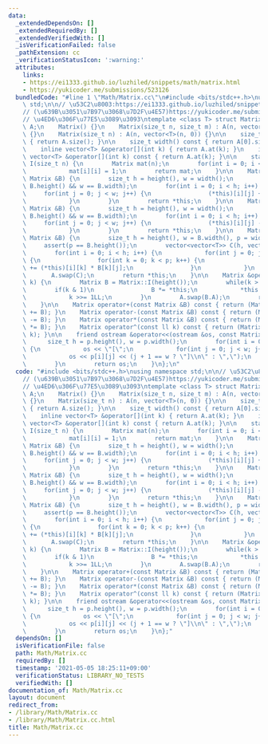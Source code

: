 ```yaml
---
data:
  _extendedDependsOn: []
  _extendedRequiredBy: []
  _extendedVerifiedWith: []
  _isVerificationFailed: false
  _pathExtension: cc
  _verificationStatusIcon: ':warning:'
  attributes:
    links:
    - https://ei1333.github.io/luzhiled/snippets/math/matrix.html
    - https://yukicoder.me/submissions/523126
  bundledCode: "#line 1 \"Math/Matrix.cc\"\n#include <bits/stdc++.h>\nusing namespace\
    \ std;\n\n// \u53C2\u8003:https://ei1333.github.io/luzhiled/snippets/math/matrix.html\n\
    // (\u639B\u3051\u7B97\u3068\u7D2F\u4E57)https://yukicoder.me/submissions/523126\n\
    // \u4ED6\u306F\u77E5\u3089\u3093\ntemplate <class T> struct Matrix {\n    vector<vector<T>>\
    \ A;\n    Matrix() {}\n    Matrix(size_t n, size_t m) : A(n, vector<T>(m, 0))\
    \ {}\n    Matrix(size_t n) : A(n, vector<T>(n, 0)) {}\n\n    size_t height() const\
    \ { return A.size(); }\n\n    size_t width() const { return A[0].size(); }\n\n\
    \    inline vector<T> &operator[](int k) { return A.at(k); }\n    inline const\
    \ vector<T> &operator[](int k) const { return A.at(k); }\n\n    static Matrix\
    \ I(size_t n) {\n        Matrix mat(n);\n        for(int i = 0; i < n; i++)\n\
    \            mat[i][i] = 1;\n        return mat;\n    }\n\n    Matrix &operator+=(const\
    \ Matrix &B) {\n        size_t h = height(), w = width();\n        assert(h ==\
    \ B.height() && w == B.width);\n        for(int i = 0; i < h; i++) {\n       \
    \     for(int j = 0; j < w; j++) {\n                (*this)[i][j] += B[i][j];\n\
    \            }\n        }\n        return *this;\n    }\n\n    Matrix &operator-=(const\
    \ Matrix &B) {\n        size_t h = height(), w = width();\n        assert(h ==\
    \ B.height() && w == B.width);\n        for(int i = 0; i < h; i++) {\n       \
    \     for(int j = 0; j < w; j++) {\n                (*this)[i][j] -= B[i][j];\n\
    \            }\n        }\n        return *this;\n    }\n\n    Matrix &operator*=(const\
    \ Matrix &B) {\n        size_t h = height(), w = B.width(), p = width();\n   \
    \     assert(p == B.height());\n        vector<vector<T>> C(h, vector<T>(w, 0));\n\
    \        for(int i = 0; i < h; i++) {\n            for(int j = 0; j < w; j++)\
    \ {\n                for(int k = 0; k < p; k++) {\n                    C[i][j]\
    \ += (*this)[i][k] * B[k][j];\n                }\n            }\n        }\n \
    \       A.swap(C);\n        return *this;\n    }\n\n    Matrix &operator^=(ll\
    \ k) {\n        Matrix B = Matrix::I(height());\n        while(k > 0) {\n    \
    \        if(k & 1)\n                B *= *this;\n            *this *= *this;\n\
    \            k >>= 1LL;\n        }\n        A.swap(B.A);\n        return *this;\n\
    \    }\n\n    Matrix operator+(const Matrix &B) const { return (Matrix(*this)\
    \ += B); }\n    Matrix operator-(const Matrix &B) const { return (Matrix(*this)\
    \ -= B); }\n    Matrix operator*(const Matrix &B) const { return (Matrix(*this)\
    \ *= B); }\n    Matrix operator^(const ll k) const { return (Matrix(*this) ^=\
    \ k); }\n\n    friend ostream &operator<<(ostream &os, const Matrix &p) {\n  \
    \      size_t h = p.height(), w = p.width();\n        for(int i = 0; i < h; i++)\
    \ {\n            os << \"[\";\n            for(int j = 0; j < w; j++) {\n    \
    \            os << p[i][j] << (j + 1 == w ? \"]\\n\" : \",\");\n            }\n\
    \        }\n        return os;\n    }\n};\n"
  code: "#include <bits/stdc++.h>\nusing namespace std;\n\n// \u53C2\u8003:https://ei1333.github.io/luzhiled/snippets/math/matrix.html\n\
    // (\u639B\u3051\u7B97\u3068\u7D2F\u4E57)https://yukicoder.me/submissions/523126\n\
    // \u4ED6\u306F\u77E5\u3089\u3093\ntemplate <class T> struct Matrix {\n    vector<vector<T>>\
    \ A;\n    Matrix() {}\n    Matrix(size_t n, size_t m) : A(n, vector<T>(m, 0))\
    \ {}\n    Matrix(size_t n) : A(n, vector<T>(n, 0)) {}\n\n    size_t height() const\
    \ { return A.size(); }\n\n    size_t width() const { return A[0].size(); }\n\n\
    \    inline vector<T> &operator[](int k) { return A.at(k); }\n    inline const\
    \ vector<T> &operator[](int k) const { return A.at(k); }\n\n    static Matrix\
    \ I(size_t n) {\n        Matrix mat(n);\n        for(int i = 0; i < n; i++)\n\
    \            mat[i][i] = 1;\n        return mat;\n    }\n\n    Matrix &operator+=(const\
    \ Matrix &B) {\n        size_t h = height(), w = width();\n        assert(h ==\
    \ B.height() && w == B.width);\n        for(int i = 0; i < h; i++) {\n       \
    \     for(int j = 0; j < w; j++) {\n                (*this)[i][j] += B[i][j];\n\
    \            }\n        }\n        return *this;\n    }\n\n    Matrix &operator-=(const\
    \ Matrix &B) {\n        size_t h = height(), w = width();\n        assert(h ==\
    \ B.height() && w == B.width);\n        for(int i = 0; i < h; i++) {\n       \
    \     for(int j = 0; j < w; j++) {\n                (*this)[i][j] -= B[i][j];\n\
    \            }\n        }\n        return *this;\n    }\n\n    Matrix &operator*=(const\
    \ Matrix &B) {\n        size_t h = height(), w = B.width(), p = width();\n   \
    \     assert(p == B.height());\n        vector<vector<T>> C(h, vector<T>(w, 0));\n\
    \        for(int i = 0; i < h; i++) {\n            for(int j = 0; j < w; j++)\
    \ {\n                for(int k = 0; k < p; k++) {\n                    C[i][j]\
    \ += (*this)[i][k] * B[k][j];\n                }\n            }\n        }\n \
    \       A.swap(C);\n        return *this;\n    }\n\n    Matrix &operator^=(ll\
    \ k) {\n        Matrix B = Matrix::I(height());\n        while(k > 0) {\n    \
    \        if(k & 1)\n                B *= *this;\n            *this *= *this;\n\
    \            k >>= 1LL;\n        }\n        A.swap(B.A);\n        return *this;\n\
    \    }\n\n    Matrix operator+(const Matrix &B) const { return (Matrix(*this)\
    \ += B); }\n    Matrix operator-(const Matrix &B) const { return (Matrix(*this)\
    \ -= B); }\n    Matrix operator*(const Matrix &B) const { return (Matrix(*this)\
    \ *= B); }\n    Matrix operator^(const ll k) const { return (Matrix(*this) ^=\
    \ k); }\n\n    friend ostream &operator<<(ostream &os, const Matrix &p) {\n  \
    \      size_t h = p.height(), w = p.width();\n        for(int i = 0; i < h; i++)\
    \ {\n            os << \"[\";\n            for(int j = 0; j < w; j++) {\n    \
    \            os << p[i][j] << (j + 1 == w ? \"]\\n\" : \",\");\n            }\n\
    \        }\n        return os;\n    }\n};"
  dependsOn: []
  isVerificationFile: false
  path: Math/Matrix.cc
  requiredBy: []
  timestamp: '2021-05-05 18:25:11+09:00'
  verificationStatus: LIBRARY_NO_TESTS
  verifiedWith: []
documentation_of: Math/Matrix.cc
layout: document
redirect_from:
- /library/Math/Matrix.cc
- /library/Math/Matrix.cc.html
title: Math/Matrix.cc
---
```

